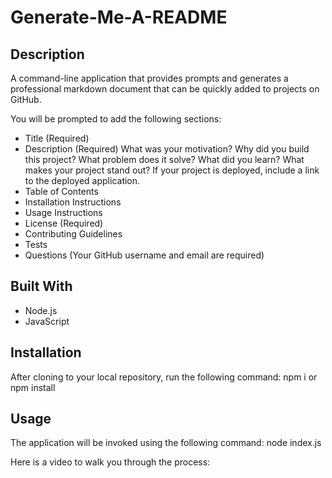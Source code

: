 # Generate-Me-A-README

<!-- [!JavaScript badge](https://img.shields.io/badge/javaScript-100%25-red) -->
## Description

A command-line application that provides prompts and generates a professional markdown document that can be quickly added to projects on GitHub.

You will be prompted to add the following sections:

* Title (Required)
* Description (Required)
What was your motivation? Why did you build this project? What problem does it solve? What did you learn? What makes your project stand out? If your project is deployed, include a link to the deployed application.
* Table of Contents
* Installation Instructions
* Usage Instructions
* License (Required)
* Contributing Guidelines
* Tests
* Questions (Your GitHub username and email are required)

## Built With

* Node.js
* JavaScript
## Installation

After cloning to your local repository, run the following command: 
npm i or npm install 
## Usage

The application will be invoked using the following command: 
node index.js

Here is a video to walk you through the process:




